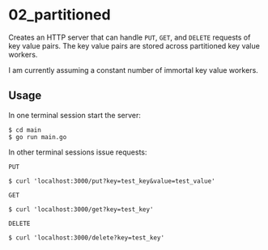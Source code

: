 # 02_partitioned

Creates an HTTP server that can handle `PUT`, `GET`, and `DELETE` requests of key value pairs. The key value pairs are stored across partitioned key value workers.

I am currently assuming a constant number of immortal key value workers.

## Usage

In one terminal session start the server:

```shell
$ cd main
$ go run main.go
```

In other terminal sessions issue requests:

`PUT`

```shell
$ curl 'localhost:3000/put?key=test_key&value=test_value'
```

`GET`

```shell
$ curl 'localhost:3000/get?key=test_key'
```

`DELETE`

```shell
$ curl 'localhost:3000/delete?key=test_key'
```
